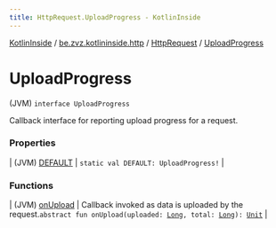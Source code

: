 ```yaml
---
title: HttpRequest.UploadProgress - KotlinInside
---
```


[KotlinInside](../../../index.html) / [be.zvz.kotlininside.http](../../index.html) / [HttpRequest](../index.html) / [UploadProgress](./index.html)

# UploadProgress

(JVM) `interface UploadProgress`

Callback interface for reporting upload progress for a request.

### Properties

| (JVM) [DEFAULT](-d-e-f-a-u-l-t.html) | `static val DEFAULT: UploadProgress!` |

### Functions

| (JVM) [onUpload](on-upload.html) | Callback invoked as data is uploaded by the request.`abstract fun onUpload(uploaded: `[`Long`](https://kotlinlang.org/api/latest/jvm/stdlib/kotlin/-long/index.html)`, total: `[`Long`](https://kotlinlang.org/api/latest/jvm/stdlib/kotlin/-long/index.html)`): `[`Unit`](https://kotlinlang.org/api/latest/jvm/stdlib/kotlin/-unit/index.html) |


